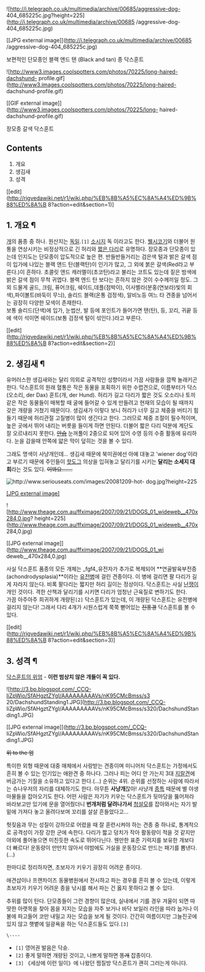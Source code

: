 ![http://i.telegraph.co.uk/multimedia/archive/00685/aggressive-dog-
404_685225c.jpg?height=225](http://i.telegraph.co.uk/multimedia/archive/00685
/aggressive-dog-404_685225c.jpg)

[[JPG external image]](http://i.telegraph.co.uk/multimedia/archive/00685
/aggressive-dog-404_685225c.jpg)

보편적인 단모종인 블랙 앤드 탠 (Black and tan) 종 닥스훈트

![http://www3.images.coolspotters.com/photos/70225/long-haired-dachshund-
profile.gif](http://www3.images.coolspotters.com/photos/70225/long-haired-
dachshund-profile.gif)

[[GIF external image]](http://www3.images.coolspotters.com/photos/70225/long-
haired-dachshund-profile.gif)

장모종 갈색 닥스훈트

## Contents

    

1. 개요 
2. 생김새 
3. 성격 

[[edit](http://rigvedawiki.net/r1/wiki.php/%EB%8B%A5%EC%8A%A4%ED%9B%88%ED%8A%B
8?action=edit&section=1)]

## 1. 개요 ¶

[개](%EA%B0%9C.md)의 품종 중 하나. 원산지는 [독일](%EB%8F%85%EC%9D%BC.md).`[1]`
[소시지](%EC%86%8C%EC%8B%9C%EC%A7%80.md) 독 이라고도 한다. [웰시코기](%EC%9B%B0%EC%8B%9C%20%EC%BD%94%EA%B8%B0.md)와 더불어 원통을 연상시키는 비정상적으로 긴 허리와
[짧은 다리](%EC%88%8F%EB%8B%A4%EB%A6%AC.md)로 유명하다. 장모종과 단모종이 있는데 인지도는 단모종이
압도적으로 높은 편. 반들반들거리는 검은색 털과 밝은 갈색 점이 입가에 나있는 블랙 앤드 탄(블랙탄)이 인기가 많고, 그 외에 붉은
갈색(Red라고 부른다.)이 흔하다. 초콜릿 앤드 캐러멜이(초코탄)라고 불리는 코트도 있는데 짙은 밤색에 밝은 갈색 점이 무척 귀엽다. 블랙
앤드 탄 보다는 흔하지 않은 것이 수수께끼일 정도. 그 외 드물게 골드, 크림, 퓨어크림, 쉐이드,데플(점박이), 이사벨라(분홍(연보라)빛의
회색),파이볼트(바둑이 무늬), 솔리드 블랙(온통 검정색), 알비노등 여느 타 견종을 넘어서는 굉장히 다양한 모색이 존재한다.  
보통 솔리드(단색)에 입가, 눈썹산, 발 등에 포인트가 들어가면 탠(탄), 등, 꼬리, 귀끝 등에 색이 석이면 쉐이드(보통 검정색 털이
섞인다.)라고 부른다.

[[edit](http://rigvedawiki.net/r1/wiki.php/%EB%8B%A5%EC%8A%A4%ED%9B%88%ED%8A%B
8?action=edit&section=2)]

## 2. 생김새 ¶

유머러스한 생김새와는 달리 의외로 공격적인 성향이라서 가끔 사람들을 깜짝 놀래키곤 한다. 닥스훈트의 원래 혈통은 작은 동물을 포획하기 위한
수렵견으로, 이름부터가 닥스(오소리, der Dax) 훈트(개, der Hund). 허리가 길고 다리가 짧은 것도 오소리나 토끼 같은 작은
동물들이 매복할 때 굴에 들어갈 수 있게 만들려고 현재의 모습이 될 때까지 갖은 개량을 거쳤기 때문이다. 생김새가 이렇다 보니 허리가 너무
길고 체중을 버티기 힘들기 때문에 허리관절 고질병이 많이 생긴다고 한다. 그러므로 체중 조절이 필수적이며, 높은 곳에서 뛰어 내리는 버릇을
들이게 하면 안된다. 더불어 짧은 다리 덕분에 계단도 잘 오르내리지 못한다.
<del>[안습](%EC%95%88%EC%8A%B5.md)</del> 눈꺼풀이 2중으로 되어 있어 수영 등의 수중 활동에 유리하다.
눈을 감을때 안쪽에 얇은 막이 덮히는 것을 볼 수 있다.

  

그래도 명색이 사냥개인데... 생김새 때문에 북미권에선 아예 대놓고 'wiener dog'이라고 부르기 때문에 주인들이
[핫도그](%ED%95%AB%EB%8F%84%EA%B7%B8.md) 의상을 입혀놓고 달리기를 시키는 **달리는 소세지 대회**라는 것도
있다. <del>이봐요…….</del>  

![http://www.seriouseats.com/images/20081209-hot-
dog.jpg?height=225](http://www.seriouseats.com/images/20081209-hot-dog.jpg)

[[JPG external image]](http://www.seriouseats.com/images/20081209-hot-dog.jpg)

![http://www.theage.com.au/ffximage/2007/09/21/DOGS_01_wideweb__470x284,0.jpg?
height=225](http://www.theage.com.au/ffximage/2007/09/21/DOGS_01_wideweb__470x
284,0.jpg)

[[JPG external image]](http://www.theage.com.au/ffximage/2007/09/21/DOGS_01_wi
deweb__470x284,0.jpg)

  
사실 닥스훈트 품종의 모든 개체는 _fgf4_유전자가 추가로 복제되어 **연골발육부전증(achondrodysplasia)**이라는
[유전병](%EC%9C%A0%EC%A0%84%EB%B3%91.md)에 걸린 견종이다. 이 병에 걸리면 팔 다리가 길게 자라지 않는다.
비록 팔다리는 짧지만 허리 길이는 정상이다. 닥스훈트는 사실 [난쟁이](%EB%82%9C%EC%9F%81%EC%9D%B4.md) 개인
것이다. 격한 산책과 달리기를 시키면 다리가 엄청난 근육질로 변하기도 한다.  
가끔 아주아주 희귀하게 개량된`[2]` 닥스훈트가 있는데, 이 개량된 닥스훈트는 유전병에 걸리지 않는다! 그래서 다리 4개가 시원스럽게 쭉쭉
뻗어있는 <del>진풍경</del> 닥스훈트를 볼 수 있다.

  

[[edit](http://rigvedawiki.net/r1/wiki.php/%EB%8B%A5%EC%8A%A4%ED%9B%88%ED%8A%B
8?action=edit&section=3)]

## 3. 성격 ¶

[닥스훈트의 위엄](http://blog.naver.com/gksthfah96/60099690272) \- **이런 범상치 않은 개들이 꼭
있다.**  

![http://3.bp.blogspot.com/_CCQ-IiZpWio/SfAHgztZYgI/AAAAAAAAAVs/nK95CMcBmss/s3
20/DachshundStanding1.JPG](http://3.bp.blogspot.com/_CCQ-
IiZpWio/SfAHgztZYgI/AAAAAAAAAVs/nK95CMcBmss/s320/DachshundStanding1.JPG)

[[JPG external image]](http://3.bp.blogspot.com/_CCQ-
IiZpWio/SfAHgztZYgI/AAAAAAAAAVs/nK95CMcBmss/s320/DachshundStanding1.JPG)

  
<del>위 to the 엄</del>

  

특이한 외형 때문에 대중 매체에서 사랑받는 견종이며 미니어처 닥스훈트는 가정에서도 흔히 볼 수 있는 인기있는 애완견 중 하나다. 그러나 피는
어디 안 가는지 3대 [지랄견](%EC%A7%80%EB%9E%84%EA%B2%AC.md)에 버금가는 기질을 소유하고 있다고 한다.(…)
순위는 4위. 순위를 선정하는 사람에 따라서는 슈나우저의 자리를 대체하기도 한다. 아무튼 **사냥개**잖아! 사냥개
[종특](%EC%A2%85%ED%8A%B9.md) 때문에 별 야생 마물들을 잡아오기도 한다. 어떤 사람은 자기가 키우는 닥스훈트가
뒷마당을 뚫어져라 바라보고만 있기에 문을 열어줬더니 **번개처럼 달려나가서**
[청설모](%EC%B2%AD%EC%84%A4%EB%AA%A8.md)를 잡아와서는 자기 발밑에 가져다 놓고 올려다보며 꼬리를 살살
흔들었다고...

  

헛짖음과 무는 성질이 강하므로 어렸을 때 잘 훈련시켜야 하는 견종 중 하나로, 통계적으로 공격성이 가장 강한 군에 속한다. 다리가 짧고
덩치가 작아 활동량이 적을 것 같지만 야외에 풀어놓으면 미친듯한 속도로 뛰어다닌다. 웬만한 표준 기럭지를 보유한 개보다 더 빠르다! 운동량이
만만치 않아서 야밤에도 거실을 운동장으로 만드는 패기를 뽐낸다.(...)

  

한마디로 정리하자면, 초보자가 키우기 굉장히 어려운 종이다.

  

애견샵이나 프랜차이즈 동물병원에서 전시하고 파는 경우를 흔히 볼 수 있는데, 이렇게 초보자가 키우기 어려운 종을 낚시를 해서 파는 건 옳지
못하다고 볼 수 있다.

  

추위를 많이 탄다. 단모종들이 그런 경향이 많은데, 실내에서 기를 경우 겨울이 되면 따땃한 아랫목을 찾아 몸을 지지는 모습을 자주 보거나
바닥 보일러 라인을 따라 눕거나 이불에 파고들어 코만 내밀고 자는 모습을 보게 될 것이다. 간간히 여름이지만 그늘진곳에 있지 않고 햇볕에
일광욕을 하는 닥스훈드들도 있다.`[3]`

`\----`

  * `[1]` 영어권 발음은 닥슌.
  * `[2]` 좋게 말하면 개량된 것이고, 나쁘게 말하면 <del>똥개</del> 잡종이다.
  * `[3]` 《세상에 이런 일이》에 나왔던 찜질방 닥스훈트가 괜히 그러는게 아니다.

